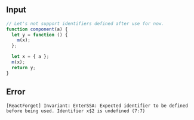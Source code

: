 
## Input

```javascript
// Let's not support identifiers defined after use for now.
function component(a) {
  let y = function () {
    m(x);
  };

  let x = { a };
  m(x);
  return y;
}

```


## Error

```
[ReactForget] Invariant: EnterSSA: Expected identifier to be defined before being used. Identifier x$2 is undefined (7:7)
```
          
      